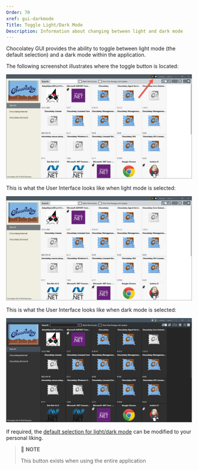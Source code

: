 ```yaml
---
Order: 70
xref: gui-darkmode
Title: Toggle Light/Dark Mode
Description: Information about changing between light and dark mode
---
```


Chocolatey GUI provides the ability to toggle between light mode (the default selection) and a dark mode within the application.

The following screenshot illustrates where the toggle button is located:

![Show where the light/dark toggle is located within the User Interface](/assets/images/chocolatey-gui/user_interface_main-window_action_toggle_mode_1.png "Show where the light/dark toggle is located within the User Interface")

This is what the User Interface looks like when light mode is selected:

![Show what the User Interface looks like when light mode is selected](/assets/images/chocolatey-gui/user_interface_main-window_action_toggle_mode_2.png "Show what the User Interface looks like when light mode view is selected")

This is what the User Interface looks like when dark mode is selected:

![Show what the User Interface looks like when dark mode is selected](/assets/images/chocolatey-gui/user_interface_main-window_action_toggle_mode_3.png "Show what the User Interface looks like when dark mode is selected")

If required, the [default selection for light/dark mode](xref:default-to-dark-mode) can be modified to your personal liking.

> :memo: **NOTE**
>
> This button exists when using the entire application
